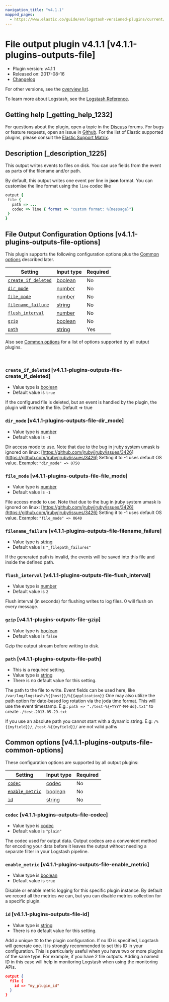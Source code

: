 ```yaml
---
navigation_title: "v4.1.1"
mapped_pages:
  - https://www.elastic.co/guide/en/logstash-versioned-plugins/current/v4.1.1-plugins-outputs-file.html
---
```


# File output plugin v4.1.1 [v4.1.1-plugins-outputs-file]


* Plugin version: v4.1.1
* Released on: 2017-08-16
* [Changelog](https://github.com/logstash-plugins/logstash-output-file/blob/v4.1.1/CHANGELOG.md)

For other versions, see the [overview list](output-file-index.md).

To learn more about Logstash, see the [Logstash Reference](logstash://reference/index.md).

## Getting help [_getting_help_1232]

For questions about the plugin, open a topic in the [Discuss](http://discuss.elastic.co) forums. For bugs or feature requests, open an issue in [Github](https://github.com/logstash-plugins/logstash-output-file). For the list of Elastic supported plugins, please consult the [Elastic Support Matrix](https://www.elastic.co/support/matrix#matrix_logstash_plugins).


## Description [_description_1225]

This output writes events to files on disk. You can use fields from the event as parts of the filename and/or path.

By default, this output writes one event per line in **json** format. You can customise the line format using the `line` codec like

```ruby
output {
 file {
   path => ...
   codec => line { format => "custom format: %{message}"}
 }
}
```


## File Output Configuration Options [v4.1.1-plugins-outputs-file-options]

This plugin supports the following configuration options plus the [Common options](v4-1-1-plugins-outputs-file.md#v4.1.1-plugins-outputs-file-common-options) described later.

| Setting | Input type | Required |
| --- | --- | --- |
| [`create_if_deleted`](v4-1-1-plugins-outputs-file.md#v4.1.1-plugins-outputs-file-create_if_deleted) | [boolean](logstash://reference/configuration-file-structure.md#boolean) | No |
| [`dir_mode`](v4-1-1-plugins-outputs-file.md#v4.1.1-plugins-outputs-file-dir_mode) | [number](logstash://reference/configuration-file-structure.md#number) | No |
| [`file_mode`](v4-1-1-plugins-outputs-file.md#v4.1.1-plugins-outputs-file-file_mode) | [number](logstash://reference/configuration-file-structure.md#number) | No |
| [`filename_failure`](v4-1-1-plugins-outputs-file.md#v4.1.1-plugins-outputs-file-filename_failure) | [string](logstash://reference/configuration-file-structure.md#string) | No |
| [`flush_interval`](v4-1-1-plugins-outputs-file.md#v4.1.1-plugins-outputs-file-flush_interval) | [number](logstash://reference/configuration-file-structure.md#number) | No |
| [`gzip`](v4-1-1-plugins-outputs-file.md#v4.1.1-plugins-outputs-file-gzip) | [boolean](logstash://reference/configuration-file-structure.md#boolean) | No |
| [`path`](v4-1-1-plugins-outputs-file.md#v4.1.1-plugins-outputs-file-path) | [string](logstash://reference/configuration-file-structure.md#string) | Yes |

Also see [Common options](v4-1-1-plugins-outputs-file.md#v4.1.1-plugins-outputs-file-common-options) for a list of options supported by all output plugins.

 

### `create_if_deleted` [v4.1.1-plugins-outputs-file-create_if_deleted]

* Value type is [boolean](logstash://reference/configuration-file-structure.md#boolean)
* Default value is `true`

If the configured file is deleted, but an event is handled by the plugin, the plugin will recreate the file. Default ⇒ true


### `dir_mode` [v4.1.1-plugins-outputs-file-dir_mode]

* Value type is [number](logstash://reference/configuration-file-structure.md#number)
* Default value is `-1`

Dir access mode to use. Note that due to the bug in jruby system umask is ignored on linux: [https://github.com/jruby/jruby/issues/3426](https://github.com/jruby/jruby/issues/3426) Setting it to -1 uses default OS value. Example: `"dir_mode" => 0750`


### `file_mode` [v4.1.1-plugins-outputs-file-file_mode]

* Value type is [number](logstash://reference/configuration-file-structure.md#number)
* Default value is `-1`

File access mode to use. Note that due to the bug in jruby system umask is ignored on linux: [https://github.com/jruby/jruby/issues/3426](https://github.com/jruby/jruby/issues/3426) Setting it to -1 uses default OS value. Example: `"file_mode" => 0640`


### `filename_failure` [v4.1.1-plugins-outputs-file-filename_failure]

* Value type is [string](logstash://reference/configuration-file-structure.md#string)
* Default value is `"_filepath_failures"`

If the generated path is invalid, the events will be saved into this file and inside the defined path.


### `flush_interval` [v4.1.1-plugins-outputs-file-flush_interval]

* Value type is [number](logstash://reference/configuration-file-structure.md#number)
* Default value is `2`

Flush interval (in seconds) for flushing writes to log files. 0 will flush on every message.


### `gzip` [v4.1.1-plugins-outputs-file-gzip]

* Value type is [boolean](logstash://reference/configuration-file-structure.md#boolean)
* Default value is `false`

Gzip the output stream before writing to disk.


### `path` [v4.1.1-plugins-outputs-file-path]

* This is a required setting.
* Value type is [string](logstash://reference/configuration-file-structure.md#string)
* There is no default value for this setting.

The path to the file to write. Event fields can be used here, like `/var/log/logstash/%{{host}}/%{{application}}` One may also utilize the path option for date-based log rotation via the joda time format. This will use the event timestamp. E.g.: `path => "./test-%{+YYYY-MM-dd}.txt"` to create `./test-2013-05-29.txt`

If you use an absolute path you cannot start with a dynamic string. E.g: `/%{{myfield}}/`, `/test-%{{myfield}}/` are not valid paths



## Common options [v4.1.1-plugins-outputs-file-common-options]

These configuration options are supported by all output plugins:

| Setting | Input type | Required |
| --- | --- | --- |
| [`codec`](v4-1-1-plugins-outputs-file.md#v4.1.1-plugins-outputs-file-codec) | [codec](logstash://reference/configuration-file-structure.md#codec) | No |
| [`enable_metric`](v4-1-1-plugins-outputs-file.md#v4.1.1-plugins-outputs-file-enable_metric) | [boolean](logstash://reference/configuration-file-structure.md#boolean) | No |
| [`id`](v4-1-1-plugins-outputs-file.md#v4.1.1-plugins-outputs-file-id) | [string](logstash://reference/configuration-file-structure.md#string) | No |

### `codec` [v4.1.1-plugins-outputs-file-codec]

* Value type is [codec](logstash://reference/configuration-file-structure.md#codec)
* Default value is `"plain"`

The codec used for output data. Output codecs are a convenient method for encoding your data before it leaves the output without needing a separate filter in your Logstash pipeline.


### `enable_metric` [v4.1.1-plugins-outputs-file-enable_metric]

* Value type is [boolean](logstash://reference/configuration-file-structure.md#boolean)
* Default value is `true`

Disable or enable metric logging for this specific plugin instance. By default we record all the metrics we can, but you can disable metrics collection for a specific plugin.


### `id` [v4.1.1-plugins-outputs-file-id]

* Value type is [string](logstash://reference/configuration-file-structure.md#string)
* There is no default value for this setting.

Add a unique `ID` to the plugin configuration. If no ID is specified, Logstash will generate one. It is strongly recommended to set this ID in your configuration. This is particularly useful when you have two or more plugins of the same type. For example, if you have 2 file outputs. Adding a named ID in this case will help in monitoring Logstash when using the monitoring APIs.

```json
output {
  file {
    id => "my_plugin_id"
  }
}
```
